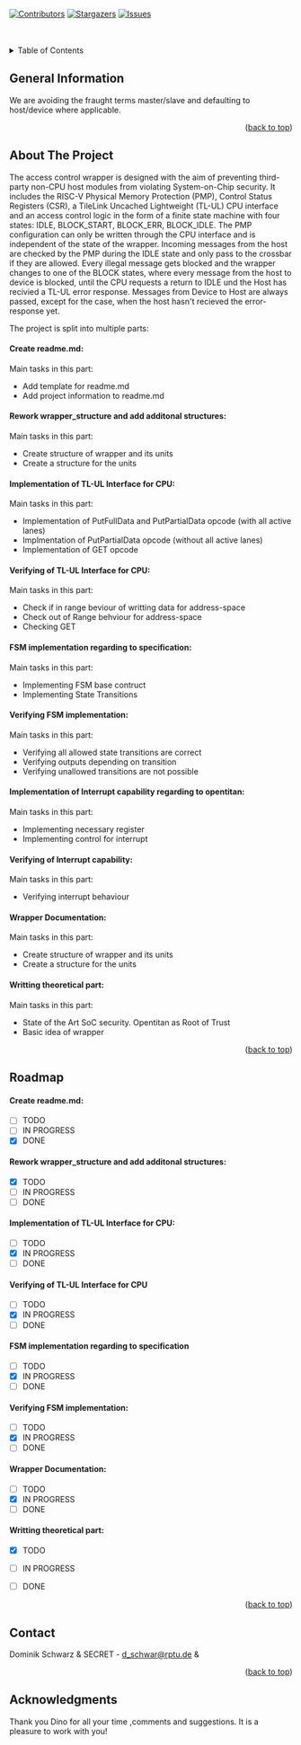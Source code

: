 


<div id="top"></div>
<!--
*** Thanks for checking out the Best-README-Template. If you have a suggestion
*** that would make this better, please fork the repo and create a pull request
*** or simply open an issue with the tag "enhancement".
*** Don't forget to give the project a star!
*** Thanks again! Now go create something AMAZING! :D
-->



<!-- PROJECT SHIELDS -->
<!--
*** I'm using markdown "reference style" links for readability.
*** Reference links are enclosed in brackets [ ] instead of parentheses ( ).
*** See the bottom of this document for the declaration of the reference variables
*** for contributors-url, forks-url, etc. This is an optional, concise syntax you may use.
*** https://www.markdownguide.org/basic-syntax/#reference-style-links
-->
[![Contributors][contributors-shield]][contributors-url]
[![Stargazers][stars-shield]][stars-url]
[![Issues][issues-shield]][issues-url]
<!--
[![MIT License][license-shield]][license-url]
[![LinkedIn][linkedin-shield]][linkedin-url]
-->


<!-- PROJECT LOGO -->
<!--
<br />
<div align="center">
  <a href="https://github.com/TUK-EIS/VDSProject">
    <img src="doc/figures/TUKL_LOGO_4C.png" alt="Logo" width="400" height="200">
  </a>
  <h3 align="center">
  VDS Class Project
  <br />
  Group #X
  <br />
  Winter Semester 2022/2023
  </h3>

  <p align="center">
    GitHub repository for Verification of Digital Systems Class Project
    <br />
    <br />
    <a href="https://github.com/TUK-EIS/VDSProject/issues">Report Bug</a>
  </p>
</div>
-->

<br />
<br />


<!-- TABLE OF CONTENTS -->
<details>
  <summary>Table of Contents</summary>
  <ol>
    <li>
      <a href="#general-information">General Information</a>
    </li>
    <li>
      <a href="#about-the-project">About The Project</a>
    </li>
    <li><a href="#contact">Contact</a></li>
    <li><a href="#acknowledgments">Acknowledgments</a></li>
  </ol>
</details>


## General Information
We are avoiding the fraught terms master/slave and defaulting to host/device where applicable.

<p align="right">(<a href="#top">back to top</a>)</p>

<!-- ABOUT THE PROJECT -->

## About The Project
The access control wrapper is designed with the aim of preventing third-party non-CPU host modules from violating System-on-Chip security. It includes the RISC-V Physical Memory Protection (PMP), Control Status Registers (CSR), a TileLink Uncached Lightweight (TL-UL) CPU interface and an access control logic in the form of a finite state machine with four states: IDLE, BLOCK_START, BLOCK_ERR, BLOCK_IDLE. The PMP configuration can only be written through the CPU interface and is independent of the state of the wrapper. Incoming messages from the host are checked by the PMP during the IDLE state and only pass to the crossbar if they are allowed. Every illegal message gets blocked and the wrapper changes to one of the BLOCK states, where every message from the host to device is blocked, until the CPU requests a return to IDLE und the Host has recivied a TL-UL error response. Messages from Device to Host are always passed, except for the case, when the host hasn't recieved the error-response yet.


The project is split into multiple parts:


#### Create readme.md:
Main tasks in this part:
* Add template for readme.md
* Add project information to readme.md

#### Rework wrapper_structure and add additonal structures:
Main tasks in this part:
* Create structure of wrapper and its units
* Create a structure for the units

#### Implementation of TL-UL Interface for CPU:
Main tasks in this part:
* Implementation of PutFullData and PutPartialData opcode (with all active lanes)
* Implmentation of PutPartialData opcode (without all active lanes)
* Implementation of GET opcode

#### Verifying of TL-UL Interface for CPU:
Main tasks in this part:
* Check if in range beviour of writting data for address-space
* Check out of Range behviour for address-space
* Checking GET 

#### FSM implementation regarding to specification:
Main tasks in this part:
* Implementing FSM base contruct
* Implementing State Transitions

#### Verifying FSM implementation:
Main tasks in this part:
* Verifying all allowed state transitions are correct
* Verifying outputs depending on transition
* Verifying unallowed transitions are not possible

#### Implementation of Interrupt capability regarding to opentitan:
Main tasks in this part:
* Implementing necessary register
* Implementing control for interrupt
  
#### Verifying of Interrupt capability:
Main tasks in this part:
* Verifying interrupt behaviour
  
#### Wrapper Documentation:
Main tasks in this part:
* Create structure of wrapper and its units
* Create a structure for the units

#### Writting theoretical part:
Main tasks in this part:
* State of the Art SoC security. Opentitan as Root of Trust
* Basic idea of wrapper

<p align="right">(<a href="#top">back to top</a>)</p>




<!-- ROADMAP -->
## Roadmap

#### Create readme.md:
- [ ] TODO
- [ ] IN PROGRESS
- [X] DONE

#### Rework wrapper_structure and add additonal structures:
- [X] TODO
- [ ] IN PROGRESS
- [ ] DONE

#### Implementation of TL-UL Interface for CPU:
- [ ] TODO
- [X] IN PROGRESS
- [ ] DONE

#### Verifying of TL-UL Interface for CPU
- [ ] TODO
- [X] IN PROGRESS
- [ ] DONE

#### FSM implementation regarding to specification
- [ ] TODO
- [X] IN PROGRESS
- [ ] DONE

#### Verifying FSM implementation:
- [ ] TODO
- [X] IN PROGRESS
- [ ] DONE

#### Wrapper Documentation:
- [ ] TODO
- [X] IN PROGRESS
- [ ] DONE

#### Writting theoretical part:
- [X] TODO
- [ ] IN PROGRESS
- [ ] DONE

      
<p align="right">(<a href="#top">back to top</a>)</p>
<!-- CONTACT -->

## Contact

<!-- Your Name - [@your_twitter](https://twitter.com/your_username) - email@example.com -->
Dominik Schwarz & SECRET - d_schwar@rptu.de & 

<p align="right">(<a href="#top">back to top</a>)</p>

[contributors-shield]: https://img.shields.io/github/contributors/TUK-EIS/VDSProject.svg?style=for-the-badge
[contributors-url]: https://github.com/Cronexas/access_control_wrapper/graphs/contributors
[forks-shield]: https://img.shields.io/github/forks/TUK-EIS/VDSProject.svg?style=for-the-badge
[forks-url]: https://github.com/Cronexas/access_control_wrapper/network/members
[stars-shield]: https://img.shields.io/github/stars/TUK-EIS/VDSProject.svg?style=for-the-badge
[stars-url]: https://github.com/Cronexas/access_control_wrapper/stargazers
[issues-shield]: https://img.shields.io/github/issues/TUK-EIS/VDSProject.svg?style=for-the-badge
[issues-url]: https://github.com/Cronexas/access_control_wrapper/issues

<!-- ACKNOWLEDGMENTS -->
## Acknowledgments
Thank you Dino for all your time ,comments and suggestions. It is a pleasure to work with you!


